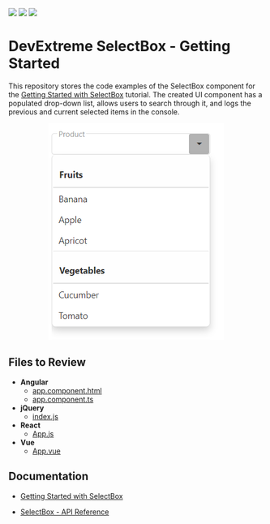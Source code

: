 <!-- default badges list -->
![](https://img.shields.io/endpoint?url=https://codecentral.devexpress.com/api/v1/VersionRange/278103009/21.2.3%2B)
[![](https://img.shields.io/badge/Open_in_DevExpress_Support_Center-FF7200?style=flat-square&logo=DevExpress&logoColor=white)](https://supportcenter.devexpress.com/ticket/details/T964174)
[![](https://img.shields.io/badge/📖_How_to_use_DevExpress_Examples-e9f6fc?style=flat-square)](https://docs.devexpress.com/GeneralInformation/403183)
<!-- default badges end -->
# DevExtreme SelectBox - Getting Started

This repository stores the code examples of the SelectBox component for the [Getting Started with SelectBox](https://js.devexpress.com/Documentation/Guide/UI_Components/SelectBox/Getting_Started_with_SelectBox/) tutorial. The created UI component has a populated drop-down list, allows users to search through it, and logs the previous and current selected items in the console.

<div align="center"><img src="./selectbox.png" /></div>

## Files to Review

- **Angular**
    - [app.component.html](angular/src/app/app.component.html)
    - [app.component.ts](angular/src/app/app.component.ts)
- **jQuery**
    - [index.js](jquery/index.js)
- **React**
    - [App.js](react/src/App.js)
- **Vue**
    - [App.vue](vue/src/App.vue)

## Documentation

- [Getting Started with SelectBox](https://js.devexpress.com/Documentation/Guide/UI_Components/SelectBox/Getting_Started_with_SelectBox/)

- [SelectBox - API Reference](https://js.devexpress.com/Documentation/ApiReference/UI_Components/dxSelectBox/)
